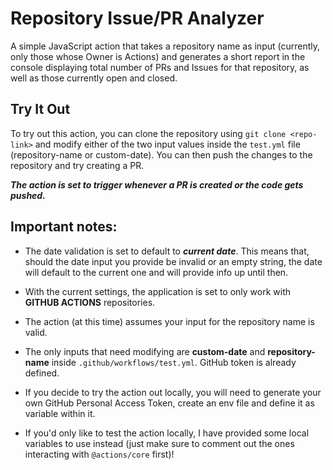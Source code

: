 # Repository Issue/PR Analyzer

A simple JavaScript action that takes a repository name as input (currently, only those whose Owner is Actions) and generates a short report in the console displaying total number of PRs and Issues for that repository, as well as those currently open and closed.

## Try It Out

To try out this action, you can clone the repository using ```git clone <repo-link>``` and modify either of the two input values inside the ```test.yml``` file (repository-name or custom-date). You can then push the changes to the repository and try creating a PR.

***The action is set to trigger whenever a PR is created or the code gets pushed.***

## Important notes:

- The date validation is set to default to ***current date***. This means that, should the date input you provide be invalid or an empty string, the date will default to the current one and will provide info up until then.

- With the current settings, the application is set to only work with **GITHUB ACTIONS** repositories.

- The action (at this time) assumes your input for the repository name is valid.

- The only inputs that need modifying are **custom-date** and **repository-name** inside `.github/workflows/test.yml`. GitHub token is already defined.

- If you decide to try the action out locally, you will need to generate your own GitHub Personal Access Token, create an env file and define it as variable within it.

- If you'd only like to test the action locally, I have provided some local variables to use instead (just make sure to comment out the ones interacting with `@actions/core` first)!

